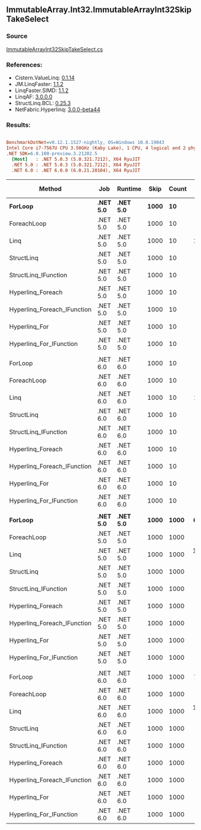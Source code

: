 ﻿## ImmutableArray.Int32.ImmutableArrayInt32SkipTakeSelect

### Source
[ImmutableArrayInt32SkipTakeSelect.cs](../LinqBenchmarks/ImmutableArray/Int32/ImmutableArrayInt32SkipTakeSelect.cs)

### References:
- Cistern.ValueLinq: [0.1.14](https://www.nuget.org/packages/Cistern.ValueLinq/0.1.14)
- JM.LinqFaster: [1.1.2](https://www.nuget.org/packages/JM.LinqFaster/1.1.2)
- LinqFaster.SIMD: [1.1.2](https://www.nuget.org/packages/LinqFaster.SIMD/1.0.3)
- LinqAF: [3.0.0.0](https://www.nuget.org/packages/LinqAF/3.0.0.0)
- StructLinq.BCL: [0.25.3](https://www.nuget.org/packages/StructLinq.BCL/0.25.3)
- NetFabric.Hyperlinq: [3.0.0-beta44](https://www.nuget.org/packages/NetFabric.Hyperlinq/3.0.0-beta44)

### Results:
``` ini

BenchmarkDotNet=v0.12.1.1527-nightly, OS=Windows 10.0.19043
Intel Core i7-7567U CPU 3.50GHz (Kaby Lake), 1 CPU, 4 logical and 2 physical cores
.NET SDK=6.0.100-preview.3.21202.5
  [Host]   : .NET 5.0.3 (5.0.321.7212), X64 RyuJIT
  .NET 5.0 : .NET 5.0.3 (5.0.321.7212), X64 RyuJIT
  .NET 6.0 : .NET 6.0.0 (6.0.21.20104), X64 RyuJIT


```
|                      Method |      Job |  Runtime | Skip | Count |          Mean |      Error |     StdDev |        Median |  Ratio | RatioSD |  Gen 0 | Gen 1 | Gen 2 | Allocated |
|---------------------------- |--------- |--------- |----- |------ |--------------:|-----------:|-----------:|--------------:|-------:|--------:|-------:|------:|------:|----------:|
|                     **ForLoop** | **.NET 5.0** | **.NET 5.0** | **1000** |    **10** |      **5.677 ns** |  **0.0374 ns** |  **0.0312 ns** |      **5.681 ns** |   **1.00** |    **0.00** |      **-** |     **-** |     **-** |         **-** |
|                 ForeachLoop | .NET 5.0 | .NET 5.0 | 1000 |    10 |  2,147.996 ns | 10.3883 ns |  9.2089 ns |  2,147.220 ns | 378.24 |    2.73 | 0.0153 |     - |     - |      32 B |
|                        Linq | .NET 5.0 | .NET 5.0 | 1000 |    10 |    243.613 ns |  2.1531 ns |  1.7980 ns |    243.094 ns |  42.91 |    0.35 | 0.0839 |     - |     - |     176 B |
|                  StructLinq | .NET 5.0 | .NET 5.0 | 1000 |    10 |     88.247 ns |  1.7666 ns |  3.1402 ns |     86.408 ns |  16.20 |    0.49 | 0.0459 |     - |     - |      96 B |
|        StructLinq_IFunction | .NET 5.0 | .NET 5.0 | 1000 |    10 |     44.913 ns |  0.1260 ns |  0.1179 ns |     44.906 ns |   7.91 |    0.05 |      - |     - |     - |         - |
|           Hyperlinq_Foreach | .NET 5.0 | .NET 5.0 | 1000 |    10 |     59.589 ns |  0.2066 ns |  0.1725 ns |     59.588 ns |  10.50 |    0.05 |      - |     - |     - |         - |
| Hyperlinq_Foreach_IFunction | .NET 5.0 | .NET 5.0 | 1000 |    10 |     60.519 ns |  0.1966 ns |  0.1839 ns |     60.512 ns |  10.65 |    0.06 |      - |     - |     - |         - |
|               Hyperlinq_For | .NET 5.0 | .NET 5.0 | 1000 |    10 |     48.108 ns |  0.1352 ns |  0.1199 ns |     48.076 ns |   8.47 |    0.03 |      - |     - |     - |         - |
|     Hyperlinq_For_IFunction | .NET 5.0 | .NET 5.0 | 1000 |    10 |     44.537 ns |  0.1302 ns |  0.1154 ns |     44.543 ns |   7.84 |    0.06 |      - |     - |     - |         - |
|                             |          |          |      |       |               |            |            |               |        |         |        |       |       |           |
|                     ForLoop | .NET 6.0 | .NET 6.0 | 1000 |    10 |      7.679 ns |  0.0284 ns |  0.0266 ns |      7.668 ns |   1.00 |    0.00 |      - |     - |     - |         - |
|                 ForeachLoop | .NET 6.0 | .NET 6.0 | 1000 |    10 |  2,419.445 ns |  9.9207 ns |  9.2798 ns |  2,417.720 ns | 315.08 |    1.94 | 0.0153 |     - |     - |      32 B |
|                        Linq | .NET 6.0 | .NET 6.0 | 1000 |    10 |    190.761 ns |  0.8155 ns |  0.7229 ns |    190.679 ns |  24.84 |    0.15 | 0.0842 |     - |     - |     176 B |
|                  StructLinq | .NET 6.0 | .NET 6.0 | 1000 |    10 |     73.376 ns |  0.3084 ns |  0.2408 ns |     73.385 ns |   9.56 |    0.05 | 0.0459 |     - |     - |      96 B |
|        StructLinq_IFunction | .NET 6.0 | .NET 6.0 | 1000 |    10 |     36.268 ns |  0.1632 ns |  0.1362 ns |     36.250 ns |   4.72 |    0.02 |      - |     - |     - |         - |
|           Hyperlinq_Foreach | .NET 6.0 | .NET 6.0 | 1000 |    10 |     59.914 ns |  0.1984 ns |  0.1856 ns |     59.884 ns |   7.80 |    0.04 |      - |     - |     - |         - |
| Hyperlinq_Foreach_IFunction | .NET 6.0 | .NET 6.0 | 1000 |    10 |     59.591 ns |  0.1674 ns |  0.1484 ns |     59.596 ns |   7.76 |    0.03 |      - |     - |     - |         - |
|               Hyperlinq_For | .NET 6.0 | .NET 6.0 | 1000 |    10 |     48.744 ns |  0.4351 ns |  0.3633 ns |     48.707 ns |   6.35 |    0.05 |      - |     - |     - |         - |
|     Hyperlinq_For_IFunction | .NET 6.0 | .NET 6.0 | 1000 |    10 |     44.597 ns |  0.3843 ns |  0.3595 ns |     44.614 ns |   5.81 |    0.05 |      - |     - |     - |         - |
|                             |          |          |      |       |               |            |            |               |        |         |        |       |       |           |
|                     **ForLoop** | **.NET 5.0** | **.NET 5.0** | **1000** |  **1000** |    **603.798 ns** |  **2.9321 ns** |  **2.4484 ns** |    **603.539 ns** |   **1.00** |    **0.00** |      **-** |     **-** |     **-** |         **-** |
|                 ForeachLoop | .NET 5.0 | .NET 5.0 | 1000 |  1000 |  4,742.060 ns | 16.9222 ns | 15.0011 ns |  4,742.816 ns |   7.85 |    0.04 | 0.0153 |     - |     - |      32 B |
|                        Linq | .NET 5.0 | .NET 5.0 | 1000 |  1000 | 14,341.046 ns | 80.1349 ns | 66.9163 ns | 14,329.784 ns |  23.75 |    0.15 | 0.0763 |     - |     - |     176 B |
|                  StructLinq | .NET 5.0 | .NET 5.0 | 1000 |  1000 |  2,974.940 ns | 16.9480 ns | 14.1523 ns |  2,970.691 ns |   4.93 |    0.04 | 0.0458 |     - |     - |      96 B |
|        StructLinq_IFunction | .NET 5.0 | .NET 5.0 | 1000 |  1000 |  2,088.421 ns |  8.9859 ns |  7.9657 ns |  2,087.417 ns |   3.46 |    0.03 |      - |     - |     - |         - |
|           Hyperlinq_Foreach | .NET 5.0 | .NET 5.0 | 1000 |  1000 |  1,870.809 ns |  6.3931 ns |  4.9913 ns |  1,872.568 ns |   3.10 |    0.01 |      - |     - |     - |         - |
| Hyperlinq_Foreach_IFunction | .NET 5.0 | .NET 5.0 | 1000 |  1000 |  1,753.127 ns | 14.3853 ns | 13.4560 ns |  1,756.219 ns |   2.90 |    0.03 |      - |     - |     - |         - |
|               Hyperlinq_For | .NET 5.0 | .NET 5.0 | 1000 |  1000 |  2,136.669 ns | 17.5654 ns | 15.5713 ns |  2,136.008 ns |   3.54 |    0.03 |      - |     - |     - |         - |
|     Hyperlinq_For_IFunction | .NET 5.0 | .NET 5.0 | 1000 |  1000 |  1,586.807 ns |  4.0876 ns |  3.8235 ns |  1,587.192 ns |   2.63 |    0.01 |      - |     - |     - |         - |
|                             |          |          |      |       |               |            |            |               |        |         |        |       |       |           |
|                     ForLoop | .NET 6.0 | .NET 6.0 | 1000 |  1000 |    786.370 ns |  1.9358 ns |  1.7160 ns |    786.306 ns |   1.00 |    0.00 |      - |     - |     - |         - |
|                 ForeachLoop | .NET 6.0 | .NET 6.0 | 1000 |  1000 |  4,512.703 ns | 17.5014 ns | 16.3708 ns |  4,514.697 ns |   5.74 |    0.03 | 0.0153 |     - |     - |      32 B |
|                        Linq | .NET 6.0 | .NET 6.0 | 1000 |  1000 | 11,102.346 ns | 29.9502 ns | 28.0154 ns | 11,097.552 ns |  14.12 |    0.06 | 0.0763 |     - |     - |     176 B |
|                  StructLinq | .NET 6.0 | .NET 6.0 | 1000 |  1000 |  1,910.333 ns |  5.3264 ns |  4.7217 ns |  1,910.888 ns |   2.43 |    0.01 | 0.0458 |     - |     - |      96 B |
|        StructLinq_IFunction | .NET 6.0 | .NET 6.0 | 1000 |  1000 |  1,538.299 ns |  5.7260 ns |  5.0759 ns |  1,538.730 ns |   1.96 |    0.01 |      - |     - |     - |         - |
|           Hyperlinq_Foreach | .NET 6.0 | .NET 6.0 | 1000 |  1000 |  2,130.006 ns |  5.9614 ns |  5.2846 ns |  2,129.174 ns |   2.71 |    0.01 |      - |     - |     - |         - |
| Hyperlinq_Foreach_IFunction | .NET 6.0 | .NET 6.0 | 1000 |  1000 |  1,697.480 ns |  4.0347 ns |  3.7741 ns |  1,698.204 ns |   2.16 |    0.00 |      - |     - |     - |         - |
|               Hyperlinq_For | .NET 6.0 | .NET 6.0 | 1000 |  1000 |  2,134.402 ns | 10.0341 ns |  8.8949 ns |  2,136.461 ns |   2.71 |    0.01 |      - |     - |     - |         - |
|     Hyperlinq_For_IFunction | .NET 6.0 | .NET 6.0 | 1000 |  1000 |  1,336.455 ns |  7.9992 ns |  7.0911 ns |  1,334.969 ns |   1.70 |    0.01 |      - |     - |     - |         - |
